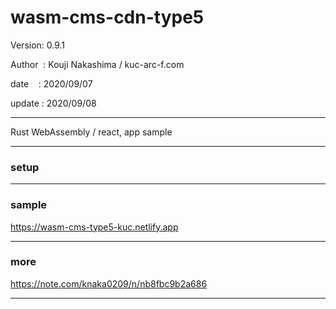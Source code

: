 ﻿# wasm-cms-cdn-type5

 Version: 0.9.1

 Author  : Kouji Nakashima / kuc-arc-f.com

 date    : 2020/09/07 

 update : 2020/09/08

***

Rust WebAssembly / react, app sample

***
### setup


***
### sample

https://wasm-cms-type5-kuc.netlify.app

***
### more

https://note.com/knaka0209/n/nb8fbc9b2a686

***

